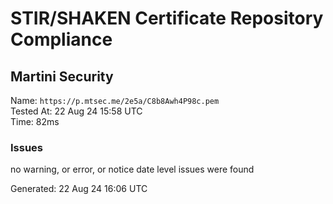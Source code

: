 # STIR/SHAKEN Certificate Repository Compliance

## Martini Security

Name: `https://p.mtsec.me/2e5a/C8b8Awh4P98c.pem`\
Tested At: 22 Aug 24 15:58 UTC\
Time: 82ms

### Issues

no warning, or error, or notice date level issues were found

Generated: 22 Aug 24 16:06 UTC